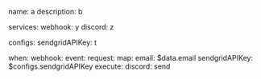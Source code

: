 name: a
description: b

services:
  webhook: y
  discord: z

configs:
  sendgridAPIKey: t

when:
  webhook:
    event:
      request:
        map:
          email: $data.email
          sendgridAPIKey: $configs.sendgridAPIKey
        execute:
          discord: send